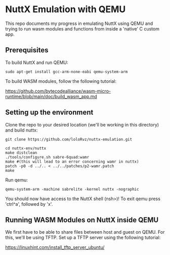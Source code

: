 # NuttX Emulation with QEMU

This repo documents my progress in emulating NuttX using QEMU and trying 
to run wasm modules and functions from inside a 'native' C custom app.

## Prerequisites

To build NuttX and run QEMU:
```
sudo apt-get install gcc-arm-none-eabi qemu-system-arm
```				 

To build WASM modules, follow the following tutorial:

https://github.com/bytecodealliance/wasm-micro-runtime/blob/main/doc/build_wasm_app.md

## Setting up the environment

Clone the repo to your desired location (we'll be working in this directory) 
and build nuttx:

```
git clone https://github.com/loloRvz/nuttx-emulation.git

cd nuttx-env/nuttx
make distclean
./tools/configure.sh sabre-6quad:wamr
make #(this will lead to an error concerning wamr in nuttx)
patch -p0 -d ../.. < ../../patches/p2-wamr.patch
make
```

Run qemu: 

```
qemu-system-arm -machine sabrelite -kernel nuttx -nographic
```

You should now have access to the NuttX shell (nsh>)! To exit qemu press 
'ctrl^a', followed by 'x'.

## Running WASM Modules on NuttX inside QEMU

We first have to be able to share files between host and guest on QEMU. 
For this, we'll be using TFTP. Set up a TFTP server using the following 
tutorial:

https://linuxhint.com/install_tftp_server_ubuntu/


